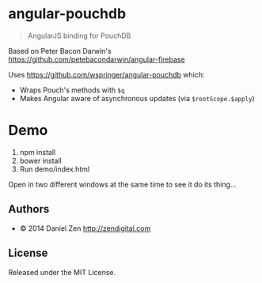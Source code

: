 # angular-pouchdb

> AngularJS binding for PouchDB

Based on Peter Bacon Darwin's https://github.com/petebacondarwin/angular-firebase

Uses https://github.com/wspringer/angular-pouchdb which:

* Wraps Pouch's methods with `$q`
* Makes Angular aware of asynchronous updates (via `$rootScope.$apply`)

# Demo

1. npm install
2. bower install
3. Run demo/index.html

Open in two different windows at the same time to see it do its thing...

## Authors

* © 2014 Daniel Zen <http://zendigital.com>

## License

Released under the MIT License.
